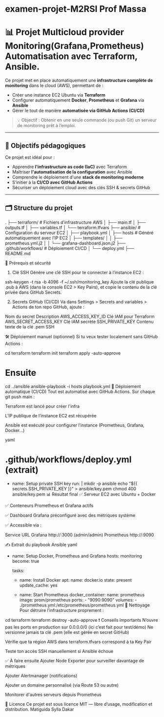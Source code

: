 # examen-projet-M2RSI Prof Massa
# 📊 Projet Multicloud provider  Monitoring(Grafana,Prometheus) Automatisation  avec Terraform, Ansible.

Ce projet met en place automatiquement une **infrastructure complète de monitoring** dans le cloud (AWS), permettant de :
- Créer une instance EC2 Ubuntu via **Terraform**
- Configurer automatiquement **Docker**, **Prometheus** et **Grafana** via **Ansible**
- Gérer le tout de manière **automatisée via GitHub Actions (CI/CD)**

> 💡 Objectif : Obtenir en une seule commande (ou push Git) un serveur de monitoring prêt à l’emploi.

---

## 🧱 Objectifs pédagogiques

Ce projet est idéal pour :

- Apprendre **l'infrastructure as code (IaC)** avec Terraform
- Maîtriser **l'automatisation de la configuration** avec Ansible
- Comprendre le déploiement d'une **stack de monitoring moderne**
- S’initier à la **CI/CD avec GitHub Actions**
- Sécuriser un déploiement cloud avec des clés SSH & secrets GitHub

---

## 🗂️ Structure du projet


.
├── terraform/              # Fichiers d’infrastructure AWS
│   ├── main.tf
│   ├── outputs.tf
│   ├── variables.tf
│   └── terraform.tfvars
├── ansible/                # Configuration du serveur EC2
│   ├── playbook.yml
│   ├── hosts               # Généré automatiquement avec l’IP EC2
│   ├── templates/
│   │   ├── prometheus.yml.j2
│   │   └── grafana-dashboard.json.j2
├── .github/workflows/      # Déploiement CI/CD
│   └── deploy.yml
├── README.md

🔐 Prérequis et sécurité
1. Clé SSH
Génère une clé SSH pour te connecter à l’instance EC2 :




ssh-keygen -t rsa -b 4096 -f ~/.ssh/monitoring_key
Ajoute la clé publique .pub à AWS (dans la console EC2 > Key Pairs), et copie le contenu de la clé privée dans GitHub Secrets.

2. Secrets GitHub (CI/CD)
Va dans Settings > Secrets and variables > Actions de ton repo GitHub, ajoute :

Nom du secret	Description
AWS_ACCESS_KEY_ID	Clé IAM pour Terraform
AWS_SECRET_ACCESS_KEY	Clé IAM secrète
SSH_PRIVATE_KEY	Contenu texte de la clé .pem SSH

🛠️ Déploiement manuel (optionnel)
Si tu veux tester localement sans GitHub Actions :




cd terraform
terraform init
terraform apply -auto-approve

# Ensuite
cd ../ansible
ansible-playbook -i hosts playbook.yml
🚀 Déploiement automatique (CI/CD)
Tout est automatisé avec GitHub Actions. Sur chaque git push main :

Terraform est lancé pour créer l'infra

L’IP publique de l’instance EC2 est récupérée

Ansible est exécuté pour configurer l’instance (Prometheus, Grafana, Docker…)

yaml


# .github/workflows/deploy.yml (extrait)
- name: Setup private SSH key
  run: |
    mkdir -p ansible
    echo "${{ secrets.SSH_PRIVATE_KEY }}" > ansible/key.pem
    chmod 400 ansible/key.pem
📊 Résultat final
✅ Serveur EC2 avec Ubuntu + Docker

✅ Conteneurs Prometheus et Grafana actifs

✅ Dashboard Grafana préconfiguré avec des métriques système

✅ Accessible via :

Service	URL
Grafana	http://<IP>:3000 (admin/admin)
Prometheus	http://<IP>:9090

✍️ Extrait du playbook Ansible
yaml


- name: Setup Docker, Prometheus and Grafana
  hosts: monitoring
  become: true

  tasks:
    - name: Install Docker
      apt:
        name: docker.io
        state: present
        update_cache: yes

    - name: Start Prometheus
      docker_container:
        name: prometheus
        image: prom/prometheus
        ports:
          - "9090:9090"
        volumes:
          - ./prometheus.yml:/etc/prometheus/prometheus.yml
🧼 Nettoyage
Pour détruire l’infrastructure proprement :




cd terraform
terraform destroy -auto-approve
❗ Conseils importants
N’ouvre pas les ports en production sur 0.0.0.0/0 (ici c’est fait pour test/démo)
Ne versionne jamais ta clé .pem (elle est gérée en secret GitHub)

Vérifie que ta région AWS dans terraform.tfvars correspond à ta Key Pair

Teste ton accès SSH manuellement si Ansible échoue

✅ À faire ensuite
Ajouter Node Exporter pour surveiller davantage de métriques

Ajouter Alertmanager (notifications)

Ajouter un domaine personnalisé (via Route 53 ou autre)

Monitorer d'autres serveurs depuis Prometheus

📄 Licence
Ce projet est sous licence MIT — libre d’usage, modification et distribution.
Matiguida Sylla Dakar
